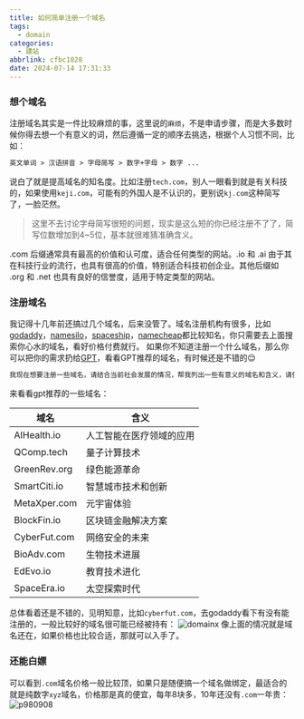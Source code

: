 ```yaml
---
title: 如何简单注册一个域名
tags:
  - domain
categories:
  - 建站
abbrlink: cfbc1028
date: 2024-07-14 17:31:33
---
```

### 想个域名
注册域名其实是一件比较麻烦的事，这里说的`麻烦`，不是申请步骤，而是大多数时候你得去想一个有意义的词，然后遵循一定的顺序去挑选，根据个人习惯不同，比如：
```txt
英文单词 > 汉语拼音 > 字母简写 > 数字+字母 > 数字 ...
```
说白了就是提高域名的知名度。比如注册`tech.com`，别人一眼看到就是有关科技的，如果使用`keji.com`，可能有的外国人是不认识的，更别说`kj.com`这种简写了，一脸茫然。

> 这里不去讨论字母简写很短的问题，现实是这么短的你已经注册不了了，简写位数增加到4~5位，基本就很难猜准确含义。

.com 后缀通常具有最高的价值和认可度，适合任何类型的网站。.io 和 .ai 由于其在科技行业的流行，也具有很高的价值，特别适合科技初创企业。其他后缀如 .org 和 .net 也具有良好的信誉度，适用于特定类型的网站。
### 注册域名
我记得十几年前还搞过几个域名，后来没管了。域名注册机构有很多，比如[godaddy](https://www.godaddy.com/)，[namesilo](https://www.namesilo.com/)，[spaceship](https://www.spaceship.com/)，[namecheap](https://www.namecheap.com/)都比较知名，你只需要去上面搜索你心水的域名，看好价格付费就行。
如果你不知道注册一个什么域名，那么你可以把你的需求扔给[GPT](https://chatgpt.com/)，看看GPT推荐的域名，有时候还是不错的😌
```txt
我现在想要注册一些域名，请结合当前社会发展的情况，帮我列出一些有意义的域名和含义，请使用表格将域名和含义列出来。
```
来看看gpt推荐的一些域名：

| 域名          | 含义                 |
| -------------- | -------------------- |
| AIHealth.io    | 人工智能在医疗领域的应用 |
| QComp.tech     | 量子计算技术          |
| GreenRev.org   | 绿色能源革命          |
| SmartCiti.io   | 智慧城市技术和创新    |
| MetaXper.com   | 元宇宙体验            |
| BlockFin.io    | 区块链金融解决方案    |
| CyberFut.com   | 网络安全的未来        |
| BioAdv.com     | 生物技术进展          |
| EdEvo.io       | 教育技术进化          |
| SpaceEra.io    | 太空探索时代          |

总体看着还是不错的，见明知意，比如`cyberfut.com`，去godaddy看下有没有能注册的，一般比较好的域名很可能已经被持有：
![domainx](https://fuos.github.io/picx-images-hosting/20240714/domainx.1759tyufwz.webp)
像上面的情况就是域名还在，如果价格也比较合适，那就可以入手了。
### 还能白嫖
可以看到`.com`域名价格一般比较顶，如果只是随便搞一个域名做绑定，最适合的就是纯数字`xyz`域名，价格那是真的便宜，每年8块多，10年还没有`.com`一年贵：
![p980908](https://fuos.github.io/picx-images-hosting/20240714/p980908.wig0tf7rj.webp)
